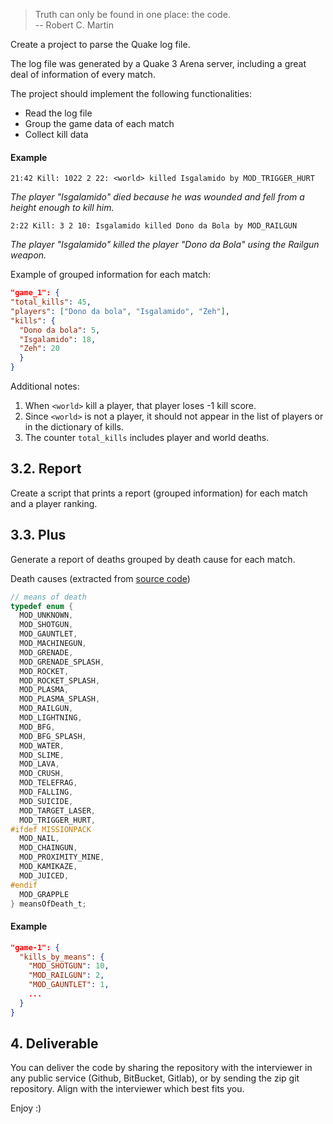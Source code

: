 
> Truth can only be found in one place: the code. <br/>
> -- Robert C. Martin


Create a project to parse the Quake log file.

The log file was generated by a Quake 3 Arena server, including a great deal of information of every match.

The project should implement the following functionalities:

- Read the log file
- Group the game data of each match
- Collect kill data

#### Example

```
21:42 Kill: 1022 2 22: <world> killed Isgalamido by MOD_TRIGGER_HURT
```
  
_The player "Isgalamido" died because he was wounded and fell from a height enough to kill him._

```
2:22 Kill: 3 2 10: Isgalamido killed Dono da Bola by MOD_RAILGUN
```
  
_The player "Isgalamido" killed the player "Dono da Bola" using the Railgun weapon._
  
Example of grouped information for each match:

```json
"game_1": {
"total_kills": 45,
"players": ["Dono da bola", "Isgalamido", "Zeh"],
"kills": {
  "Dono da bola": 5,
  "Isgalamido": 18,
  "Zeh": 20
  }
}
```

Additional notes:

1. When `<world>` kill a player, that player loses -1 kill score.
2. Since `<world>` is not a player, it should not appear in the list of players or in the dictionary of kills.
3. The counter `total_kills` includes player and world deaths.

## 3.2. Report

Create a script that prints a report (grouped information) for each match and a player ranking.

## 3.3. Plus

Generate a report of deaths grouped by death cause for each match.

Death causes (extracted from [source code](https://github.com/id-Software/Quake-III-Arena/blob/master/code/game/bg_public.h))

```c
// means of death
typedef enum {
  MOD_UNKNOWN,
  MOD_SHOTGUN,
  MOD_GAUNTLET,
  MOD_MACHINEGUN,
  MOD_GRENADE,
  MOD_GRENADE_SPLASH,
  MOD_ROCKET,
  MOD_ROCKET_SPLASH,
  MOD_PLASMA,
  MOD_PLASMA_SPLASH,
  MOD_RAILGUN,
  MOD_LIGHTNING,
  MOD_BFG,
  MOD_BFG_SPLASH,
  MOD_WATER,
  MOD_SLIME,
  MOD_LAVA,
  MOD_CRUSH,
  MOD_TELEFRAG,
  MOD_FALLING,
  MOD_SUICIDE,
  MOD_TARGET_LASER,
  MOD_TRIGGER_HURT,
#ifdef MISSIONPACK
  MOD_NAIL,
  MOD_CHAINGUN,
  MOD_PROXIMITY_MINE,
  MOD_KAMIKAZE,
  MOD_JUICED,
#endif
  MOD_GRAPPLE
} meansOfDeath_t;
```

#### Example

```json
"game-1": {
  "kills_by_means": {
    "MOD_SHOTGUN": 10,
    "MOD_RAILGUN": 2,
    "MOD_GAUNTLET": 1,
    ...
  }
}
```

## 4. Deliverable

You can deliver the code by sharing the repository with the interviewer in any public service (Github, BitBucket, Gitlab), or by sending the zip git repository. Align with the interviewer which best fits you.

Enjoy :)